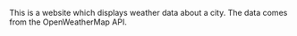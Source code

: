 This is a website which displays weather data about a city. The data comes from the OpenWeatherMap API.
